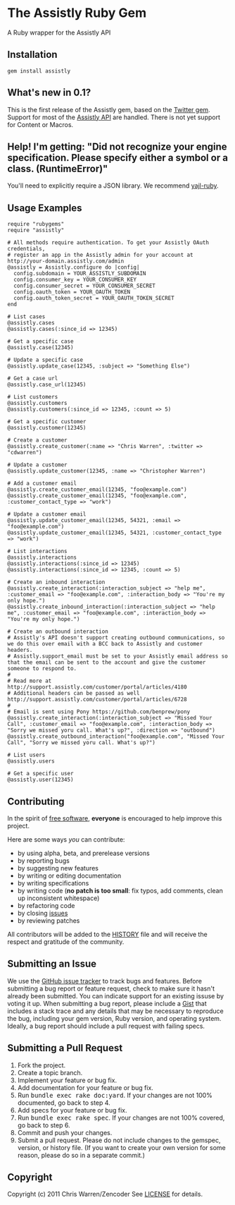 The Assistly Ruby Gem
====================
A Ruby wrapper for the Assistly API

Installation
------------
    gem install assistly

What's new in 0.1?
------------------
This is the first release of the Assistly gem, based on the [Twitter gem](http://github.com/jnunemaker/twitter). Support for most of the [Assistly API](http://dev.assistly.com/docs/api) are handled.
There is not yet support for Content or Macros.

Help! I'm getting: "Did not recognize your engine specification. Please specify either a symbol or a class. (RuntimeError)"
---------------------------------------------------------------------------------------------------------------------------

You'll need to explicitly require a JSON library. We recommend [yajl-ruby](http://github.com/brianmario/yajl-ruby).

Usage Examples
--------------
    require "rubygems"
    require "assistly"

    # All methods require authentication. To get your Assistly OAuth credentials,
    # register an app in the Assistly admin for your account at http://your-domain.assistly.com/admin
    @assistly = Assistly.configure do |config|
      config.subdomain = YOUR_ASSISTLY_SUBDOMAIN
      config.consumer_key = YOUR_CONSUMER_KEY
      config.consumer_secret = YOUR_CONSUMER_SECRET
      config.oauth_token = YOUR_OAUTH_TOKEN
      config.oauth_token_secret = YOUR_OAUTH_TOKEN_SECRET
    end

    # List cases
    @assistly.cases
    @assistly.cases(:since_id => 12345)

    # Get a specific case
    @assistly.case(12345)

    # Update a specific case
    @assistly.update_case(12345, :subject => "Something Else")

    # Get a case url
    @assistly.case_url(12345)

    # List customers
    @assistly.customers
    @assistly.customers(:since_id => 12345, :count => 5)

    # Get a specific customer
    @assistly.customer(12345)

    # Create a customer
    @assistly.create_customer(:name => "Chris Warren", :twitter => "cdwarren")

    # Update a customer
    @assistly.update_customer(12345, :name => "Christopher Warren")

    # Add a customer email
    @assistly.create_customer_email(12345, "foo@example.com")
    @assistly.create_customer_email(12345, "foo@example.com", :customer_contact_type => "work")

    # Update a customer email
    @assistly.update_customer_email(12345, 54321, :email => "foo@example.com")
    @assistly.update_customer_email(12345, 54321, :customer_contact_type => "work")

    # List interactions
    @assistly.interactions
    @assistly.interactions(:since_id => 12345)
    @assistly.interactions(:since_id => 12345, :count => 5)

    # Create an inbound interaction
    @assistly.create_interaction(:interaction_subject => "help me", :customer_email => "foo@example.com", :interaction_body => "You're my only hope.")
    @assistly.create_inbound_interaction(:interaction_subject => "help me", :customer_email => "foo@example.com", :interaction_body => "You're my only hope.")
    
    # Create an outbound interaction
    # Assistly's API doesn't support creating outbound communications, so we do this over email with a BCC back to Assistly and customer headers.
    # Assistly.support_email must be set to your Assistly email address so that the email can be sent to the account and give the customer someone to respond to.
    # 
    # Read more at http://support.assistly.com/customer/portal/articles/4180
    # Additional headers can be passed as well http://support.assistly.com/customer/portal/articles/6728
    #
    # Email is sent using Pony https://github.com/benprew/pony
    @assistly.create_interaction(:interaction_subject => "Missed Your Call", :customer_email => "foo@example.com", :interaction_body => "Sorry we missed yoru call. What's up?", :direction => "outbound")
    @assistly.create_outbound_interaction("foo@example.com", "Missed Your Call", "Sorry we missed yoru call. What's up?")

    # List users
    @assistly.users

    # Get a specific user
    @assistly.user(12345)

Contributing
------------
In the spirit of [free software](http://www.fsf.org/licensing/essays/free-sw.html), **everyone** is encouraged to help improve this project.

Here are some ways *you* can contribute:

* by using alpha, beta, and prerelease versions
* by reporting bugs
* by suggesting new features
* by writing or editing documentation
* by writing specifications
* by writing code (**no patch is too small**: fix typos, add comments, clean up inconsistent whitespace)
* by refactoring code
* by closing [issues](http://github.com/zencoder/assistly/issues)
* by reviewing patches

All contributors will be added to the [HISTORY](https://github.com/zencoder/assistly/blob/master/HISTORY.mkd)
file and will receive the respect and gratitude of the community.

Submitting an Issue
-------------------
We use the [GitHub issue tracker](http://github.com/zencoder/assistly/issues) to track bugs and
features. Before submitting a bug report or feature request, check to make sure it hasn't already
been submitted. You can indicate support for an existing issuse by voting it up. When submitting a
bug report, please include a [Gist](http://gist.github.com/) that includes a stack trace and any
details that may be necessary to reproduce the bug, including your gem version, Ruby version, and
operating system. Ideally, a bug report should include a pull request with failing specs.

Submitting a Pull Request
-------------------------
1. Fork the project.
2. Create a topic branch.
3. Implement your feature or bug fix.
4. Add documentation for your feature or bug fix.
5. Run <tt>bundle exec rake doc:yard</tt>. If your changes are not 100% documented, go back to step 4.
6. Add specs for your feature or bug fix.
7. Run <tt>bundle exec rake spec</tt>. If your changes are not 100% covered, go back to step 6.
8. Commit and push your changes.
9. Submit a pull request. Please do not include changes to the gemspec, version, or history file. (If you want to create your own version for some reason, please do so in a separate commit.)

Copyright
---------
Copyright (c) 2011 Chris Warren/Zencoder
See [LICENSE](https://github.com/zencoder/assistly/blob/master/LICENSE.mkd) for details.
